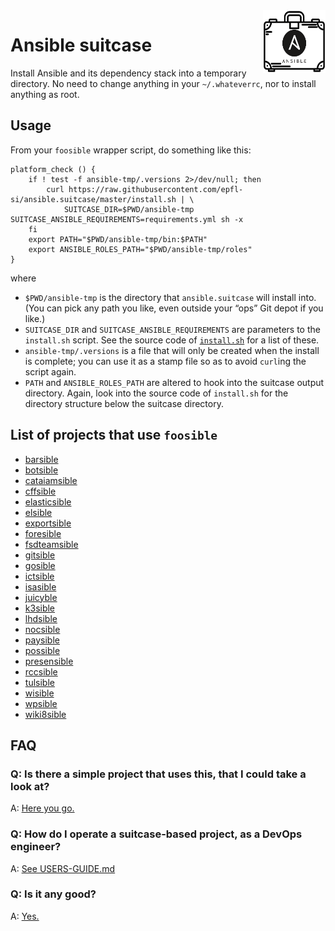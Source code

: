 <img align="right" width="100" height="100" src="./img/ansible-suitcase.png" />

# Ansible suitcase

Install Ansible and its dependency stack into a temporary directory.
No need to change anything in your `~/.whateverrc`, nor to install
anything as root.

## Usage

From your `foosible` wrapper script, do something like this:

```
platform_check () {
    if ! test -f ansible-tmp/.versions 2>/dev/null; then
        curl https://raw.githubusercontent.com/epfl-si/ansible.suitcase/master/install.sh | \
            SUITCASE_DIR=$PWD/ansible-tmp SUITCASE_ANSIBLE_REQUIREMENTS=requirements.yml sh -x
    fi
    export PATH="$PWD/ansible-tmp/bin:$PATH"
    export ANSIBLE_ROLES_PATH="$PWD/ansible-tmp/roles"
}
```

where

- `$PWD/ansible-tmp` is the directory that `ansible.suitcase` will install into. (You can pick any path you like, even outside your “ops” Git depot if you like.)
- `SUITCASE_DIR` and `SUITCASE_ANSIBLE_REQUIREMENTS` are parameters to the `install.sh` script. See the source code of [`install.sh`](./install.sh) for a list of these.
- `ansible-tmp/.versions` is a file that will only be created when the install is complete; you can use it as a stamp file so as to avoid `curl`ing the script again.
- `PATH` and `ANSIBLE_ROLES_PATH` are altered to hook into the suitcase output directory. Again, look into the source code of `install.sh` for the directory structure below the suitcase directory.


## List of projects that use `foosible`

* [barsible](https://gitlab.epfl.ch/vpsi/barcode-catalyse.ops/-/blob/master/barsible)
* [botsible](https://github.com/SaphireVert/gitlabot/blob/master/ansible/botsible)
* [cataiamsible](https://github.com/epfl-si/catalyse-iam.ops/blob/main/cataiamsible)
* [cffsible](https://github.com/epfl-si/ticketshop.ops/blob/main/cffsible)
* [elasticsible](https://github.com/epfl-si/search_inside/blob/main/ansible/elasticsible)
* [elsible](https://gitlab.epfl.ch/cangiani/esign-ops/-/blob/master/elsible)
* [exportsible](https://github.com/epfl-si/infoscience-exports/blob/master/ansible/exportsible)
* [foresible](https://github.com/epfl-si/idevfsd.foreman/blob/master/foresible)
* [fsdteamsible](https://github.com/epfl-fsd/fsd.team/blob/master/fsdteamsible)
* [gitsible](https://gitlab.com/epfl-isasfsd/gitlab-docker/-/blob/master/ansible/gitsible)
* [gosible](https://gitlab.com/epfl-isasfsd/go-ops/-/blob/master/ansible/gosible)
* [ictsible](https://github.com/ponsfrilus/ict-bot/blob/master/ops/ansible/ictsible)
* [isasible](https://github.com/epfl-si/isa-monitoring/blob/master/ansible/isasible)
* [juicyble](https://github.com/epfl-dojo/juice-shop-ansible/blob/master/juicyble)
* [k3sible](https://github.com/epfl-dojo/k3s-ansible/blob/master/k3sible)
* [lhdsible](https://gitlab.epfl.ch/lhd/ops/-/blob/master/lhdsible)
* [nocsible](https://github.com/epfl-si/external-noc/blob/master/ansible/nocsible)
* [paysible](https://github.com/epfl-si/payonline.ops/blob/master/paysible)
* [possible](https://gitlab.epfl.ch/si-idevfsd/people-dev/-/blob/master/ops/possible)
* [presensible](https://github.com/epfl-fsd/presence_bot/blob/main/ansible/presensible)
* [rccsible](https://github.com/epfl-si/rcc/blob/master/ansible/rccsible)
* [tulsible](https://github.com/epfl-si/ops.tuleap/blob/master/tulsible)
* [wisible](https://gitlab.epfl.ch/si-idevfsd/wikijs-ops/-/blob/master/wisible)
* [wpsible](https://github.com/epfl-si/wp-ops/blob/master/ansible/wpsible)
* [wiki8sible](https://gitlab.com/epfl-dojo/wikijs-microk8s/-/blob/main/wiki8sible)


## FAQ

### Q: Is there a simple project that uses this, that I could take a look at?

A: [Here you go.](https://github.com/epfl-si/ops.tuleap/tree/ansible-starterpack)

### Q: How do I operate a suitcase-based project, as a DevOps engineer?

A: [See USERS-GUIDE.md](USERS-GUIDE.md)

### Q: Is it any good?

A: [Yes.](https://news.ycombinator.com/item?id=3067434)
